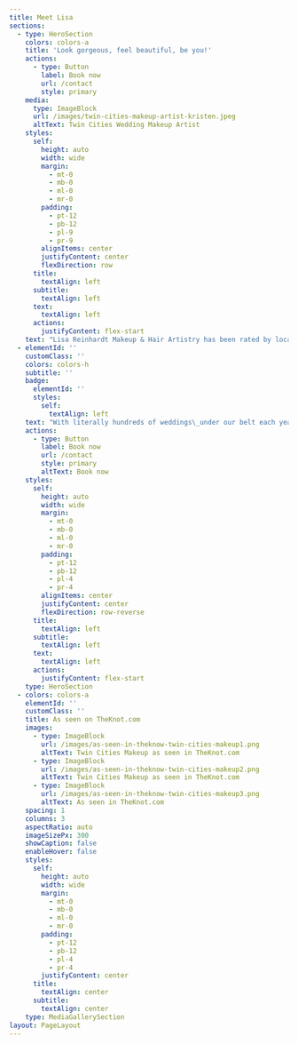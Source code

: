 ```yaml
---
title: Meet Lisa
sections:
  - type: HeroSection
    colors: colors-a
    title: 'Look gorgeous, feel beautiful, be you!'
    actions:
      - type: Button
        label: Book now
        url: /contact
        style: primary
    media:
      type: ImageBlock
      url: /images/twin-cities-makeup-artist-kristen.jpeg
      altText: Twin Cities Wedding Makeup Artist
    styles:
      self:
        height: auto
        width: wide
        margin:
          - mt-0
          - mb-0
          - ml-0
          - mr-0
        padding:
          - pt-12
          - pb-12
          - pl-9
          - pr-9
        alignItems: center
        justifyContent: center
        flexDirection: row
      title:
        textAlign: left
      subtitle:
        textAlign: left
      text:
        textAlign: left
      actions:
        justifyContent: flex-start
    text: "Lisa Reinhardt Makeup & Hair Artistry has been rated by local brides and voted\_*“The Knot Best of Weddings 2011-2021”*\_**(10 Years And Counting!)**\_We are the\_**#1 on-location Makeup & Hair\_service offered for\_Weddings\_in\_the Minneapolis and St Paul\_area**.\_\n\n[Read our glowing online reviews from real Brides](/raves), see our\_awards\_and experience our\_top notch\_service! See why 100’s of Brides voted us one of the Best Beauty Vendors in the entire country!\n"
  - elementId: ''
    customClass: ''
    colors: colors-h
    subtitle: ''
    badge:
      elementId: ''
      styles:
        self:
          textAlign: left
    text: "With literally hundreds of weddings\_under our belt each year, we know brides and we are on top of every bridal trend!\_Lisa believes in natural beauty, not overly\_dramatic or\_heavy makeup and ensures that every artist on her team will deliver these same results.\_*You deserve to feel pampered and look gorgeous on your wedding day!*\_Our professional makeup and hair styling services are brought to you by\_**highly knowledgeable, trained and confident artists**\_who\_understand what it truly means to be dedicated to clients.\n\nEven with a ever growing business, Lisa is still the main contact point for all bookings, communications, AND still works multiple weddings every weekend. She is dedicated to making your experience amazing along with each and every member of your bridal party! We guarantee everyone will be ready on time and looking stunning for pictures!\_**Minimize your wedding day stress and\_**[**book with us**](/contact)**\_for YOUR special day!**\n"
    actions:
      - type: Button
        label: Book now
        url: /contact
        style: primary
        altText: Book now
    styles:
      self:
        height: auto
        width: wide
        margin:
          - mt-0
          - mb-0
          - ml-0
          - mr-0
        padding:
          - pt-12
          - pb-12
          - pl-4
          - pr-4
        alignItems: center
        justifyContent: center
        flexDirection: row-reverse
      title:
        textAlign: left
      subtitle:
        textAlign: left
      text:
        textAlign: left
      actions:
        justifyContent: flex-start
    type: HeroSection
  - colors: colors-a
    elementId: ''
    customClass: ''
    title: As seen on TheKnot.com
    images:
      - type: ImageBlock
        url: /images/as-seen-in-theknow-twin-cities-makeup1.png
        altText: Twin Cities Makeup as seen in TheKnot.com
      - type: ImageBlock
        url: /images/as-seen-in-theknow-twin-cities-makeup2.png
        altText: Twin Cities Makeup as seen in TheKnot.com
      - type: ImageBlock
        url: /images/as-seen-in-theknow-twin-cities-makeup3.png
        altText: As seen in TheKnot.com
    spacing: 1
    columns: 3
    aspectRatio: auto
    imageSizePx: 300
    showCaption: false
    enableHover: false
    styles:
      self:
        height: auto
        width: wide
        margin:
          - mt-0
          - mb-0
          - ml-0
          - mr-0
        padding:
          - pt-12
          - pb-12
          - pl-4
          - pr-4
        justifyContent: center
      title:
        textAlign: center
      subtitle:
        textAlign: center
    type: MediaGallerySection
layout: PageLayout
---
```

